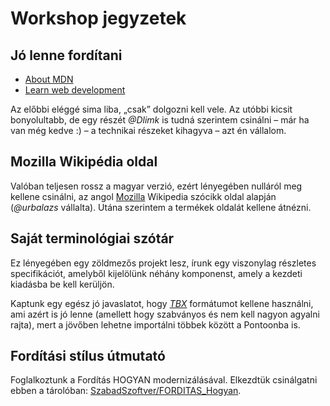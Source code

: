 # Workshop jegyzetek

## Jó lenne fordítani

 - [About MDN](https://developer.mozilla.org/en-US/docs/MDN)
 - [Learn web development](https://developer.mozilla.org/en-US/docs/Learn)

 Az előbbi eléggé sima liba, „csak” dolgozni kell vele. Az utóbbi kicsit bonyolultabb, de egy részét *@Dlimk* is tudná szerintem csinálni – már ha van még kedve :) – a technikai részeket kihagyva – azt én vállalom.

## Mozilla Wikipédia oldal

Valóban teljesen rossz a magyar verzió, ezért lényegében nulláról meg kellene csinálni, az angol [Mozilla](https://en.wikipedia.org/wiki/Mozilla) Wikipedia szócikk oldal alapján (*@urbalazs* vállalta). Utána szerintem a termékek oldalát kellene átnézni.

## Saját terminológiai szótár

Ez lényegében egy zöldmezős projekt lesz, írunk egy viszonylag részletes specifikációt, amelyből kijelölünk néhány komponenst, amely a kezdeti kiadásba be kell kerüljön.

Kaptunk egy egész jó javaslatot, hogy [*TBX*](https://en.wikipedia.org/wiki/TermBase_eXchange) formátumot kellene használni, ami azért is jó lenne (amellett hogy szabványos és nem kell nagyon agyalni rajta), mert a jövőben lehetne importálni többek között a Pontoonba is.

## Fordítási stílus útmutató

Foglalkoztunk a Fordítás HOGYAN modernizálásával. Elkezdtük csinálgatni ebben a tárolóban: [SzabadSzoftver/FORDITAS_Hogyan](https://github.com/SzabadSzoftver/FORDITAS_Hogyan).
